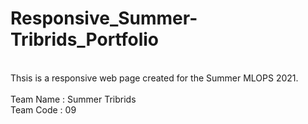# Responsive_Summer-Tribrids_Portfolio

<br>
Thsis is a responsive web page created for the Summer MLOPS 2021. 
<br>
<br>
Team Name : Summer Tribrids
<br>
Team Code : 09
